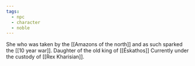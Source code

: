 ```yaml
---
tags:
  - npc
  - character
  - noble
---
```


She who was taken by the [[Amazons of the north]] and as such sparked the [[10 year war]]. Daughter of the old king of [[Éskathos]]
Currently under the custody of [[Rex Kharisian]].